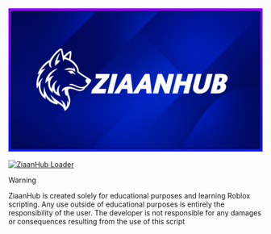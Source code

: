 <picture>
    <img src="ziaanhub/doc/img/ziaandev.jpg" alt="ZiaanHub">
</picture>

[![ZiaanHub Loader](https://img.shields.io/badge/ZiaanHubLoader-000000?style=for-the-badge&labelColor=000000&color=000000)](https://ziaanhub.github.io)

> [!WARNING]
> ZiaanHub is created solely for educational purposes and learning Roblox scripting. Any use outside of educational purposes is entirely the responsibility of the user. The developer is not responsible for any damages or consequences resulting from the use of this script

